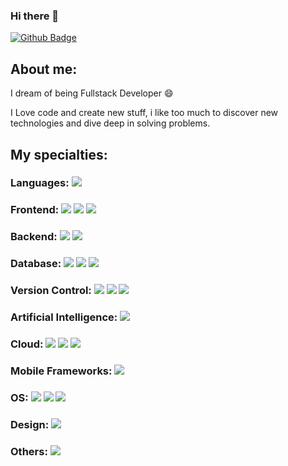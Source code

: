 ### Hi there 👋

[![Github Badge](https://img.shields.io/badge/-Github-000?style=flat-square&logo=Github&logoColor=white&link=https://github.com/XxPatric)](https://github.com/XxPatric)
## About me: 

I dream of being Fullstack Developer :smile:

I Love code and create new stuff, i like too much to discover new technologies and dive deep in solving problems.

## My specialties:
### Languages: <img src="https://img.shields.io/badge/javascript%20-%23323330.svg?&style=for-the-badge&logo=javascript&logoColor=%23F7DF1E"/>

### Frontend: <img src="https://img.shields.io/badge/html5%20-%23E34F26.svg?&style=for-the-badge&logo=html5&logoColor=white"/> <img src="https://img.shields.io/badge/css3%20-%231572B6.svg?&style=for-the-badge&logo=css3&logoColor=white"/> <img src ="https://img.shields.io/badge/Bootstrap-563D7C?style=for-the-badge&logo=bootstrap&logoColor=white" /> 

### Backend: <img src="https://img.shields.io/badge/node.js%20-%2343853D.svg?&style=for-the-badge&logo=node.js&logoColor=white" /> <img src="https://img.shields.io/badge/PHP-777BB4?style=for-the-badge&logo=php&logoColor=white" /> 

### Database: <img src= "https://img.shields.io/badge/MySQL-00000F?style=for-the-badge&logo=mysql&logoColor=white" /> <img src ="https://img.shields.io/badge/postgres-%23316192.svg?&style=for-the-badge&logo=postgresql&logoColor=white"/> <img src= "https://img.shields.io/badge/SQLite-07405E?style=for-the-badge&logo=sqlite&logoColor=white"/>

### Version Control: <img src="https://img.shields.io/badge/git%20-F05032.svg?&style=for-the-badge&logo=git&logoColor=white"/> <img src="https://img.shields.io/badge/github%20-%23121011.svg?&style=for-the-badge&logo=github&logoColor=white"/> <img src="https://img.shields.io/badge/bitbucket%20-%230047B3.svg?&style=for-the-badge&logo=bitbucket&logoColor=white"/>

### Artificial Intelligence: <img src="https://img.shields.io/badge/TensorFlow-FF6F00?style=for-the-badge&logo=tensorflow&logoColor=white" />

### Cloud: <img src="https://img.shields.io/badge/Amazon AWS-FF9900?style=for-the-badge&logo=amazonaws&logoColor=white"/> <img src= "https://img.shields.io/badge/Google_Cloud-4285F4?style=for-the-badge&logo=google-cloud&logoColor=white" /> <img src= "https://img.shields.io/badge/microsoft%20azure-0089D6?style=for-the-badge&logo=microsoft-azure&logoColor=white" />

### Mobile Frameworks: <img src="https://img.shields.io/badge/Ionic-3880FF?style=for-the-badge&logo=ionic&logoColor=white" />

### OS: <img src="https://img.shields.io/badge/Windows-0078D6?style=for-the-badge&logo=windows&logoColor=white" /> <img src="https://img.shields.io/badge/Linux-FCC624?style=for-the-badge&logo=linux&logoColor=black" /> <img src="https://img.shields.io/badge/iOS-000000?style=for-the-badge&logo=ios&logoColor=white" />

### Design: <img src="https://img.shields.io/badge/Canva-%2300C4CC.svg?&style=for-the-badge&logo=Canva&logoColor=white" />

### Others: <img src="https://img.shields.io/badge/docker%20-%230db7ed.svg?&style=for-the-badge&logo=docker&logoColor=white"/>




